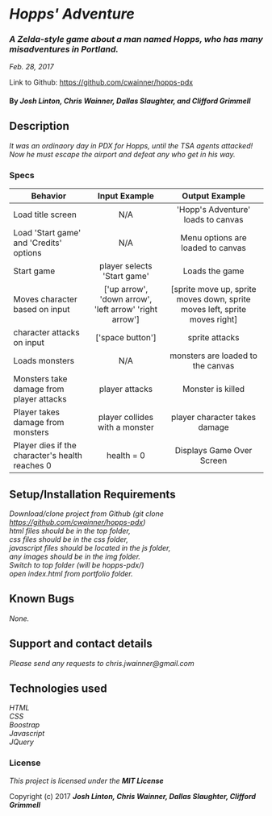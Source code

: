 # _Hopps' Adventure_

### _A Zelda-style game about a man named Hopps, who has many misadventures in Portland._
_Feb. 28, 2017_

Link to Github: <https://github.com/cwainner/hopps-pdx>

#### By _Josh Linton, Chris Wainner, Dallas Slaughter, and Clifford Grimmell_

## Description

_It was an ordinaory day in PDX for Hopps, until the TSA agents attacked! Now he must escape the airport and defeat any who get in his way._

### Specs

| Behavior | Input Example | Output Example |
|----------|:-------------:|:--------------:|
| Load title screen | N/A | 'Hopp's Adventure' loads to canvas |
| Load 'Start game' and 'Credits' options | N/A | Menu options are loaded to canvas |
| Start game | player selects 'Start game' | Loads the game |
| Moves character based on input | ['up arrow', 'down arrow', 'left arrow' 'right arrow'] | [sprite move up, sprite moves down, sprite moves left, sprite moves right] |
| character attacks on input | ['space button'] | sprite attacks |
| Loads monsters | N/A | monsters are loaded to the canvas |
| Monsters take damage from player attacks | player attacks | Monster is killed |
| Player takes damage from monsters | player collides with a monster | player character takes damage |
| Player dies if the character's health reaches 0 | health = 0 | Displays Game Over Screen |

## Setup/Installation Requirements

_Download/clone project from Github (git clone https://github.com/cwainner/hopps-pdx)_  
_html files should be in the top folder,_  
_css files should be in the css folder,_  
_javascript files should be located in the js folder,_  
_any images should be in the img folder._  
_Switch to top folder (will be hopps-pdx/)_  
_open index.html from portfolio folder._

## Known Bugs

_None._

## Support and contact details

_Please send any requests to chris.jwainner@gmail.com_

## Technologies used

_HTML_  
_CSS_  
_Boostrap_  
_Javascript_  
_JQuery_  

### License

*This project is licensed under the*  **_MIT License_**

Copyright (c) 2017 **_Josh Linton, Chris Wainner, Dallas Slaughter, Clifford Grimmell_**